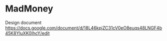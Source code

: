 # MadMoney

Design document
https://docs.google.com/document/d/18L46kpjZC31cV0eO8euqs48LNGF4b45K8YluXK0IhcY/edit
